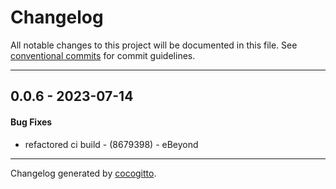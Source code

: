 # Changelog
All notable changes to this project will be documented in this file. See [conventional commits](https://www.conventionalcommits.org/) for commit guidelines.

- - -
## 0.0.6 - 2023-07-14
#### Bug Fixes
- refactored ci build - (8679398) - eBeyond

- - -

Changelog generated by [cocogitto](https://github.com/cocogitto/cocogitto).
